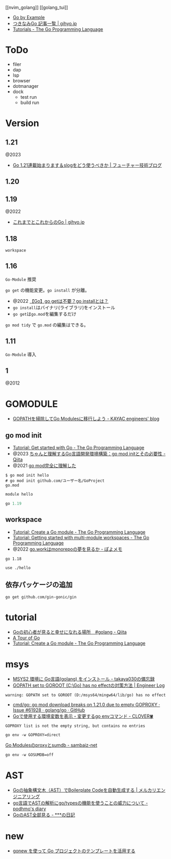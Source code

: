 [[nvim_golang]] [[golang_tui]]

- [Go by Example](https://oohira.github.io/gobyexample-jp/)
- [つきなみGo 記事一覧 | gihyo.jp](https://gihyo.jp/list/group/%E3%81%A4%E3%81%8D%E3%81%AA%E3%81%BFGo#rt:/article/2022/08/tukinami-go-01)
- [Tutorials - The Go Programming Language](https://go.dev/doc/tutorial/)

# ToDo
- filer
- dap
- lsp
- browser
- dotmanager
- dock
	- test run
	- build run

# Version
## 1.21
@2023
- [Go 1.21連載始まります＆slogをどう使うべきか | フューチャー技術ブログ](https://future-architect.github.io/articles/20230731a/)
## 1.20
## 1.19
@2022
- [これまでとこれからのGo | gihyo.jp](https://gihyo.jp/article/2022/08/tukinami-go-01)
## 1.18
`workspace`

## 1.16
`Go-Module` 推奨

`go get` の機能変更。`go install` が分離。
- @2022 [【Go】go getは不要？go installとは？](https://zenn.dev/tmk616/articles/383fc3fbb0ec4b)
- `go install`はバイナリ(ライブラリ)をインストール
- `go get`は`go.mod`を編集するだけ

`go mod tidy` で `go.mod` の編集はできる。

## 1.11
`Go-Module` 導入

## 1
@2012

# GOMODULE
- [GOPATHを掃除してGo Modulesに移行しよう - KAYAC engineers' blog](https://techblog.kayac.com/migration-gopath-to-go-modules)

## go mod init
- [Tutorial: Get started with Go - The Go Programming Language](https://go.dev/doc/tutorial/getting-started)
- @2023 [ちゃんと理解するGo言語開発環境構築：go mod initとその必要性 - Qiita](https://qiita.com/TakanoriVega/items/6d7210147c289b45298a)
- @2021 [go mod完全に理解した](https://zenn.dev/optimisuke/articles/105feac3f8e726830f8c)

```
$ go mod init hello
# go mod init github.com/ユーザー名/GoProject
go.mod
```

```go.mod
module hello

go 1.19
```

## workspace
- [Tutorial: Create a Go module - The Go Programming Language](https://go.dev/doc/tutorial/create-module)
- [Tutorial: Getting started with multi-module workspaces - The Go Programming Language](https://go.dev/doc/tutorial/workspaces)
- @2022 [go.workはmonorepoの夢を見るか - ぽよメモ](https://poyo.hatenablog.jp/entry/2022/12/05/090000)

```go.work
go 1.18

use ./hello
```

## 依存パッケージの追加
```
go get github.com/gin-gonic/gin
```


# tutorial
- [Goの初心者が見ると幸せになれる場所　#golang - Qiita](https://qiita.com/tenntenn/items/0e33a4959250d1a55045)
- [A Tour of Go](https://go.dev/tour/welcome/1)
- [Tutorial: Create a Go module - The Go Programming Language](https://go.dev/doc/tutorial/create-module)

# msys
- [MSYS2 環境に Go言語(golang) をインストール - takaya030の備忘録](https://takaya030.hatenablog.com/entry/2018/01/18/230105)
- [GOPATH set to GOROOT (C:\Go\) has no effectの対策方法 | Engineer Log](https://engineer-log.net/index.php/2016/11/25/gopath-set-to-goroot-cgo-has-no-effect/)
```
warning: GOPATH set to GOROOT (D:/msys64/mingw64/lib/go) has no effect
```

- [cmd/go: go mod download breaks on 1.21.0 due to empty GOPROXY · Issue #61928 · golang/go · GitHub](https://github.com/golang/go/issues/61928)
- [Goで使用する環境変数を表示・変更するgo envコマンド - CLOVER🍀](https://kazuhira-r.hatenablog.com/entry/2021/01/03/222459)
```
GOPROXY list is not the empty string, but contains no entries

go env -w GOPROXY=direct
```

[Go Modulesのproxyとsumdb - sambaiz-net](https://www.sambaiz.net/article/261/)
```
go env -w GOSUMDB=off
```

# AST
- [Goの抽象構文木（AST）でBoilerplate Codeを自動生成する | メルカリエンジニアリング](https://engineering.mercari.com/blog/entry/20221219-cf1e076c7c/)
- [go言語でASTの解析にgo/typesの機能を使うことの威力について - podhmo's diary](https://pod.hatenablog.com/entry/2018/04/08/204907)
- [GoのAST全部見る - ***の日記](https://monpoke1.hatenablog.com/entry/2018/12/16/110943)

# new
- [gonew を使って Go プロジェクトのテンプレートを活用する](https://zenn.dev/kou_pg_0131/articles/gonew-introduction)
